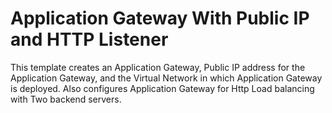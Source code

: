 # Application Gateway With Public IP and HTTP Listener

This template creates an Application Gateway, Public IP address for the Application Gateway, and the Virtual Network in which Application Gateway is deployed. Also configures Application Gateway for Http Load balancing with Two backend servers.

